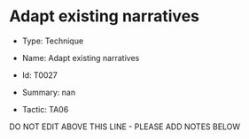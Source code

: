 # Adapt existing narratives

* Type: Technique

* Name: Adapt existing narratives

* Id: T0027

* Summary: nan

* Tactic: TA06

DO NOT EDIT ABOVE THIS LINE - PLEASE ADD NOTES BELOW
